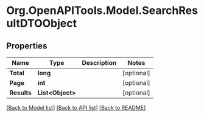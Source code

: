 # Org.OpenAPITools.Model.SearchResultDTOObject

## Properties

Name | Type | Description | Notes
------------ | ------------- | ------------- | -------------
**Total** | **long** |  | [optional] 
**Page** | **int** |  | [optional] 
**Results** | **List&lt;Object&gt;** |  | [optional] 

[[Back to Model list]](../README.md#documentation-for-models) [[Back to API list]](../README.md#documentation-for-api-endpoints) [[Back to README]](../README.md)

